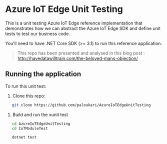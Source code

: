 # Azure IoT Edge Unit Testing

This is a unit testing Azure IoT Edge reference implementation that demonstrates how we can abstract the Azure IoT Edge SDK and define unit tests to test our business code.

You'll need to have .NET Core SDK (>= 3.1) to run this reference application.

> This repo has been presented and analysed in this blog post : http://havedatawilltrain.com/the-beloved-mans-objection/
## Running the application

To run this unit test:

1. Clone this repo:

``` bash
   git clone https://github.com/paloukari/AzureIoTEdgeUnitTesting
```

1. Build and run the xunit test

``` bash
   cd AzureIoTEdgeUnitTesting
   cd IoTModuleTest

   dotnet test
```